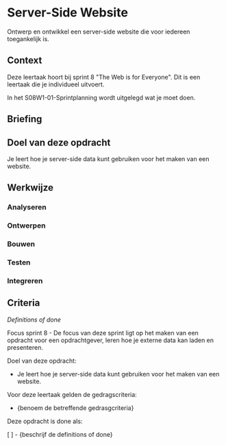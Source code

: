 # Server-Side Website

Ontwerp en ontwikkel een server-side website die voor iedereen toegankelijk is.

## Context

Deze leertaak hoort bij sprint 8 "The Web is for Everyone". Dit is een leertaak die je individueel uitvoert.

In het S08W1-01-Sprintplanning wordt uitgelegd wat je moet doen.

## Briefing

<!-- Elke opdrachtgever heeft nu data in een database
Met een een REST API
Waarmee je alle data kan tonen en filters/sorteer acties op kan uitvoeren. 
Elke opdrachtgever een POST?

Elke opdrachtgever een User story voor een overzicht en een detail van een product
Elke opdrachtgever al een user story voor posten van data.

 -->

## Doel van deze opdracht

Je leert hoe je server-side data kunt gebruiken voor het maken van een website.

## Werkwijze

<!-- 
Leertaak
Overzicht en detail pagina maken.
Filteren sorteren op een Api met GET

Werkwijze
Uitschetsen van de user story waar je aan werkt. Breakdown maken voor de html incl API data en css


 -->

### Analyseren

<!-- 
User storie kiezen

API bekijken
Node server opzetten
Repo forken en project opzetten
even snel de JSON data op het scherm tonen 
Filters/sorts van de data uitproberen 
-->

<!-- 
Bronnen 
Analyseren
server side/client side

Introduction to the server side
https://developer.mozilla.org/en-US/docs/Learn/Server-side/First_steps/Introduction

Client-side vs. Server-side: what’s the difference?
https://medium.com/@donotapply/client-side-vs-server-side-whats-the-difference-a933341cd60e

JSON MDN 

Your First Node.js Web Server
https://www.youtube.com/watch?v=VShtPwEkDD0&t=28s



-->





### Ontwerpen

<!-- 
Gemaakt maakt werk bekijken
Style guide toepassen (of verbeteren)

Laytout opzet schetsen 
Breakdown maken voor de HTML incl API data
Componenten uitwerken
Wireflow in Figma?
CSS en/of JS breadkown voor de ingewikkelde componentnen 
- responsive/mobile first
- mobile menu
- carousel?
 -->

<!-- 
Bronnen 
Ontwerpen

Breakdown
Wireflow
Figma
 -->



### Bouwen


<!-- 
Bronnen 
Bouwen

Templating met EJS
Filteren/sorteren
Url gebruiken in Node

How to Use JSON in Node.js
http://www.jsonexample.com/how-to-use-json-in-node-js/
 -->


### Testen



### Integreren






## Criteria
*Definitions of done*

Focus sprint 8 - De focus van deze sprint ligt op het maken van een opdracht voor een opdrachtgever, leren hoe je externe data kan laden en presenteren. 

Doel van deze opdracht:

* Je leert hoe je server-side data kunt gebruiken voor het maken van een website.

Voor deze leertaak gelden de gedragscriteria:

* {benoem de betreffende gedrasgcriteria}

Deze opdracht is done als:

[ ] - {beschrijf de definitions of done}
